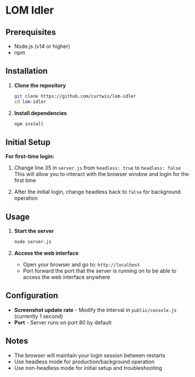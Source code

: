 # LOM Idler


## Prerequisites

- Node.js (v14 or higher)
- npm

## Installation

1. **Clone the repository**
   ```bash
   git clone https://github.com/curtwis/lom-idler
   cd lom-idler
   ```

2. **Install dependencies**
   ```bash
   npm install
   ```

## Initial Setup

**For first-time login:**
1. Change line 35 in `server.js` from `headless: true` to `headless: false`
   This will allow you to interact with the browser window and login for the first time

2. After the initial login, change headless back to `false` for background operation

## Usage

1. **Start the server**
   ```bash
   node server.js
   ```

2. **Access the web interface**
   - Open your browser and go to: `http://localhost`
   - Port forward the port that the server is running on to be able to access the web interface anywhere

## Configuration

- **Screenshot update rate** - Modify the interval in `public/console.js` (currently 1 second)
- **Port** - Server runs on port 80 by default

## Notes

- The browser will maintain your login session between restarts
- Use headless mode for production/background operation
- Use non-headless mode for initial setup and troubleshooting